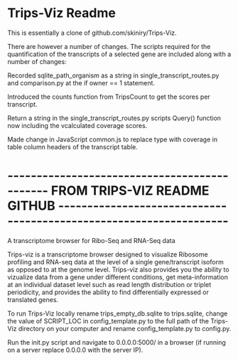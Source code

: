 # Trips-Viz Readme

This is essentially a clone of github.com/skiniry/Trips-Viz.

There are however a number of changes. The scripts required for the quantification of the transcripts of a selected gene are included along with a number of changes:

Recorded sqlite_path_organism as a string in single_transcript_routes.py and comparison.py at the if owner == 1 statement. 

Introduced the counts function from TripsCount to get the scores per transcript. 
 
Return a string in the single_transcript_routes.py scripts Query() function now including the vcalculated coverage scores. 

Made change in JavaScript common.js to replace type with coverage in table column headers of the transcript table. 

# --------------------------------------------- FROM TRIPS-VIZ README GITHUB -------------------------------------------------------------------



A transcriptome browser for Ribo-Seq and RNA-Seq data

Trips-viz is a transcriptome browser designed to visualize Ribosome profiling and RNA-seq data at the level of a single gene/transcript isoform as opposed to at the genome level. Trips-viz also provides you the ability to vizualize data from a gene under different conditions, get meta-information at an individual dataset level such as read length distribution or triplet periodicity, and provides the ability to find differentially expressed or translated genes.

To run Trips-Viz locally rename trips_empty_db.sqlite to trips.sqlite, change the value of SCRIPT_LOC in config_template.py to the full path of the Trips-Viz directory on your computer and rename config_template.py to config.py.

Run the init.py script and navigate to 0.0.0.0:5000/ in a browser (if running on a server replace 0.0.0.0 with the server IP).
